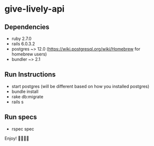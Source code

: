 # give-lively-api

## Dependencies
* ruby 2.7.0
* rails 6.0.3.2
* postgres ~> 12.0 (https://wiki.postgresql.org/wiki/Homebrew for homebrew users)
* bundler ~> 2.1

## Run Instructions
* start postgres (will be different based on how you installed postgres)
* bundle install
* rake db:migrate
* rails s

## Run specs
* rspec spec

Enjoy! 🏄‍♂️🏄‍♀️

